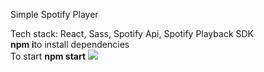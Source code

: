 Simple Spotify Player


Tech stack: React, Sass, Spotify Api, Spotify Playback SDK<br/>
<b>npm i</b>to install dependencies <br/>
  To start <b>npm start</b>
  ![](screen_capture.gif)
